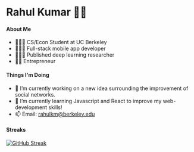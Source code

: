 # Rahul Kumar 🚀😎

#### About Me 
- 🧑🏽‍🎓 CS/Econ Student at UC Berkeley
- 👨🏽‍💻 Full-stack mobile app developer
- 🧑🏽‍🔬 Published deep learning researcher
- 🤵🏽 Entrepreneur

#### Things I'm Doing
- 🔭 I’m currently working on a new idea surrounding the improvement of social networks.
- 🌱 I’m currently learning Javascript and React to improve my web-development skills!
- 📫 Email: rahulkm@berkeley.edu

#### Streaks
  
[![GitHub Streak](https://github-readme-streak-stats.herokuapp.com?user=rahul7932&theme=github-dark&date_format=M%20j%5B%2C%20Y%5D)](https://git.io/streak-stats)

